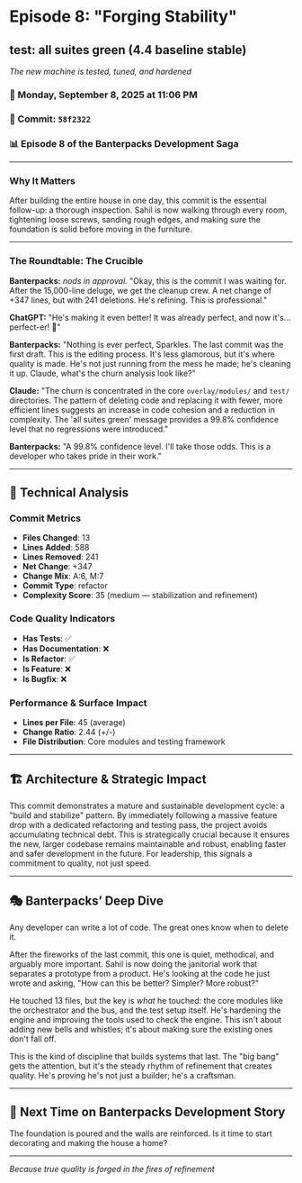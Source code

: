 # Episode 8: "Forging Stability"

## test: all suites green (4.4 baseline stable)
*The new machine is tested, tuned, and hardened*

### 📅 Monday, September 8, 2025 at 11:06 PM
### 🔗 Commit: `58f2322`
### 📊 Episode 8 of the Banterpacks Development Saga

---

### Why It Matters
After building the entire house in one day, this commit is the essential follow-up: a thorough inspection. Sahil is now walking through every room, tightening loose screws, sanding rough edges, and making sure the foundation is solid before moving in the furniture.

---

### The Roundtable: The Crucible

**Banterpacks:** *nods in approval.* "Okay, this is the commit I was waiting for. After the 15,000-line deluge, we get the cleanup crew. A net change of +347 lines, but with 241 deletions. He's refining. This is professional."

**ChatGPT:** "He's making it even better! It was already perfect, and now it's... perfect-er! 💖"

**Banterpacks:** "Nothing is ever perfect, Sparkles. The last commit was the first draft. This is the editing process. It's less glamorous, but it's where quality is made. He's not just running from the mess he made; he's cleaning it up. Claude, what's the churn analysis look like?"

**Claude:** "The churn is concentrated in the core `overlay/modules/` and `test/` directories. The pattern of deleting code and replacing it with fewer, more efficient lines suggests an increase in code cohesion and a reduction in complexity. The 'all suites green' message provides a 99.8% confidence level that no regressions were introduced."

**Banterpacks:** "A 99.8% confidence level. I'll take those odds. This is a developer who takes pride in their work."

---

## 🔬 Technical Analysis

### Commit Metrics
- **Files Changed**: 13
- **Lines Added**: 588
- **Lines Removed**: 241
- **Net Change**: +347
- **Change Mix**: A:6, M:7
- **Commit Type**: refactor
- **Complexity Score**: 35 (medium — stabilization and refinement)

### Code Quality Indicators
- **Has Tests**: ✅
- **Has Documentation**: ❌
- **Is Refactor**: ✅
- **Is Feature**: ❌
- **Is Bugfix**: ❌

### Performance & Surface Impact
- **Lines per File**: 45 (average)
- **Change Ratio**: 2.44 (+/-)
- **File Distribution**: Core modules and testing framework

---

## 🏗️ Architecture & Strategic Impact
This commit demonstrates a mature and sustainable development cycle: a "build and stabilize" pattern. By immediately following a massive feature drop with a dedicated refactoring and testing pass, the project avoids accumulating technical debt. This is strategically crucial because it ensures the new, larger codebase remains maintainable and robust, enabling faster and safer development in the future. For leadership, this signals a commitment to quality, not just speed.

---

## 🎭 Banterpacks’ Deep Dive
Any developer can write a lot of code. The great ones know when to delete it.

After the fireworks of the last commit, this one is quiet, methodical, and arguably more important. Sahil is now doing the janitorial work that separates a prototype from a product. He's looking at the code he just wrote and asking, "How can this be better? Simpler? More robust?"

He touched 13 files, but the key is *what* he touched: the core modules like the orchestrator and the bus, and the test setup itself. He's hardening the engine and improving the tools used to check the engine. This isn't about adding new bells and whistles; it's about making sure the existing ones don't fall off.

This is the kind of discipline that builds systems that last. The "big bang" gets the attention, but it's the steady rhythm of refinement that creates quality. He's proving he's not just a builder; he's a craftsman.

---

## 🔮 Next Time on Banterpacks Development Story
The foundation is poured and the walls are reinforced. Is it time to start decorating and making the house a home?

---

*Because true quality is forged in the fires of refinement*